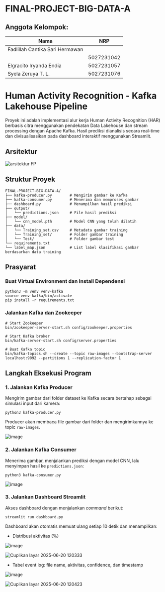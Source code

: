 # FINAL-PROJECT-BIG-DATA-A
## Anggota Kelompok:
|             Nama              |     NRP    |
|-------------------------------|------------|
| Fadlillah Cantika Sari Hermawan
        | 5027231042 |
| Elgracito Iryanda Endia         | 5027231057 |
| Syela Zeruya T. L.      | 5027231076 |

# Human Activity Recognition - Kafka Lakehouse Pipeline

Proyek ini adalah implementasi alur kerja Human Activity Recognition (HAR) berbasis citra menggunakan pendekatan Data Lakehouse dan stream processing dengan Apache Kafka. 
Hasil prediksi dianalisis secara real-time dan divisualisasikan pada dashboard interaktif menggunakan Streamlit.

## Arsitektur

![arsitektur FP](https://github.com/user-attachments/assets/25281628-0d15-4913-a356-0dbc4b3d181a)

## Struktur Proyek
```
FINAL-PROJECT-BIG-DATA-A/
├── kafka-producer.py        # Mengirim gambar ke Kafka
├── kafka-consumer.py        # Menerima dan memproses gambar
├── dashboard.py             # Menampilkan hasil prediksi
├── output/
│   └── predictions.json     # File hasil prediksi
├── model/
│   └── cnn_model.pth        # Model CNN yang telah dilatih
├── data/                    
│   └── Training_set.csv     # Metadata gambar training 
│   └── Training_set/        # Folder gambar training
│   └── Test/                # Folder gambar test
└── requirements.txt
└── label_map.json           # List label klasifikasi gambar berdasarkan data training
```

## Prasyarat
### Buat Virtual Environment dan Install Dependensi
```
python3 -m venv venv-kafka
source venv-kafka/bin/activate
pip install -r requirements.txt
```

### Jalankan Kafka dan Zookeeper
```
# Start Zookeeper
bin/zookeeper-server-start.sh config/zookeeper.properties

# Start Kafka broker
bin/kafka-server-start.sh config/server.properties

# Buat Kafka topic
bin/kafka-topics.sh --create --topic raw-images --bootstrap-server localhost:9092 --partitions 1 --replication-factor 1
```

## Langkah Eksekusi Program

### 1. Jalankan Kafka Producer
Mengirim gambar dari folder dataset ke Kafka secara bertahap sebagai simulasi input dari kamera:
```
python3 kafka-producer.py
```
Producer akan membaca file gambar dari folder dan mengirimkannya ke topic `raw-images`.

![image](https://github.com/user-attachments/assets/58ecaa95-4784-4074-8337-b216aa0f9ad1)

### 2. Jalankan Kafka Consumer
Menerima gambar, menjalankan prediksi dengan model CNN, lalu menyimpan hasil ke `predictions.json`:
```
python3 kafka-consumer.py
```

![image](https://github.com/user-attachments/assets/d9b818ce-a36c-4f97-b63a-a20abf730bf7)

### 3. Jalankan Dashboard Streamlit
Akses dashboard dengan menjalankan *command* berikut:
```
streamlit run dashboard.py
```
Dashboard akan otomatis memuat ulang setiap 10 detik dan menampilkan:

- Distribusi aktivitas (%)

![image](https://github.com/user-attachments/assets/baf2bf10-677c-4686-a757-dd70cb2b148d)

![Cuplikan layar 2025-06-20 120333](https://github.com/user-attachments/assets/017dec16-821f-43ad-9115-0532d0f26139)
  
- Tabel event log: file name, aktivitas, confidence, dan timestamp

![image](https://github.com/user-attachments/assets/4328becb-775d-4e62-b62c-177bd6dbf71b)

![Cuplikan layar 2025-06-20 120423](https://github.com/user-attachments/assets/0344c342-2b5f-4c73-98ae-67d8ec45ee61)

